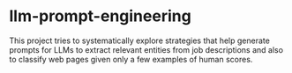 # llm-prompt-engineering
This project tries to systematically explore strategies that help generate prompts for LLMs to extract relevant entities from job descriptions and also to classify web pages given only a few examples of human scores. 
